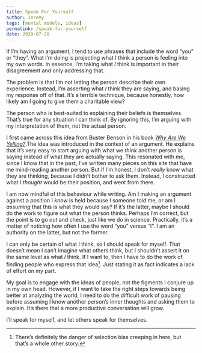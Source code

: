 ```yaml
---
title: Speak For Yourself
author: Jeremy
tags: [mental models, ideas]
permalink: /speak-for-yourself
date: 2020-07-20
---
```


If I’m having an argument, I tend to use phrases that include the word “you” or “they”. What I’m doing is projecting what I think a person is feeling into my own words. In essence, I’m taking what *I* think is important in their disagreement and only addressing that.

The problem is that I’m not letting the person describe their own experience. Instead, I’m asserting what *I* think they are saying, and basing my response off of that. It’s a terrible technique, because honestly, how likely am I going to give them a charitable view?

The person who is best-suited to explaining their beliefs is themselves. That’s true for any situation I can think of. By ignoring this, I’m arguing with my interpretation of them, not the actual person.

I first came across this idea from Buster Benson in his book [*Why Are We Yelling?*](https://busterbenson.com/whyareweyelling/).The idea was introduced in the context of an argument. He explains that it’s very easy to start arguing with what we *think* another person is saying instead of what they are actually saying. This resonated with me, since I know that in the past, I’ve written many pieces on this site that have me mind-reading another person. But if I’m honest, I don’t *really* know what they are thinking, because I didn’t bother to ask them. Instead, I constructed what I *thought* would be their position, and went from there.

I am now mindful of this behaviour while writing. Am I making an argument against a position I *know* is held because I someone told me, or am I *assuming* that this is what they would say? If it’s the latter, maybe I should do the work to figure out what the person thinks. Perhaps I’m correct, but the point is to go out and check, just like we do in science. Practically, it’s a matter of noticing how often I use the word “you” versus “I”. I am an authority on the latter, but not the former.

I can only be certain of what I think, so I should speak for myself. That doesn’t mean I can’t imagine what others think, but I shouldn’t assert it on the same level as what *I* think. If I want to, then I have to do the work of finding people who express that idea[^1]. Just stating it as fact indicates a lack of effort on my part.

My goal is to engage with the ideas of people, not the figments I conjure up in my own head. However, if I want to take the right steps towards being better at analyzing the world, I need to do the difficult work of pausing before assuming I know another person’s inner thoughts and asking them to explain. It’s there that a more productive conversation will grow.

I’ll speak for myself, and let others speak for themselves.

[^1]: There’s definitely the danger of selection bias creeping in here, but that’s a whole other story.

